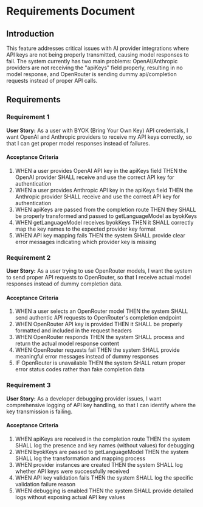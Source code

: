 # Requirements Document

## Introduction

This feature addresses critical issues with AI provider integrations where API keys are not being properly transmitted, causing model responses to fail. The system currently has two main problems: OpenAI/Anthropic providers are not receiving the "apiKeys" field properly, resulting in no model response, and OpenRouter is sending dummy api/completion requests instead of proper API calls.

## Requirements

### Requirement 1

**User Story:** As a user with BYOK (Bring Your Own Key) API credentials, I want OpenAI and Anthropic providers to receive my API keys correctly, so that I can get proper model responses instead of failures.

#### Acceptance Criteria

1. WHEN a user provides OpenAI API key in the apiKeys field THEN the OpenAI provider SHALL receive and use the correct API key for authentication
2. WHEN a user provides Anthropic API key in the apiKeys field THEN the Anthropic provider SHALL receive and use the correct API key for authentication
3. WHEN apiKeys are passed from the completion route THEN they SHALL be properly transformed and passed to getLanguageModel as byokKeys
4. WHEN getLanguageModel receives byokKeys THEN it SHALL correctly map the key names to the expected provider key format
5. WHEN API key mapping fails THEN the system SHALL provide clear error messages indicating which provider key is missing

### Requirement 2

**User Story:** As a user trying to use OpenRouter models, I want the system to send proper API requests to OpenRouter, so that I receive actual model responses instead of dummy completion data.

#### Acceptance Criteria

1. WHEN a user selects an OpenRouter model THEN the system SHALL send authentic API requests to OpenRouter's completion endpoint
2. WHEN OpenRouter API key is provided THEN it SHALL be properly formatted and included in the request headers
3. WHEN OpenRouter responds THEN the system SHALL process and return the actual model response content
4. WHEN OpenRouter requests fail THEN the system SHALL provide meaningful error messages instead of dummy responses
5. IF OpenRouter is unavailable THEN the system SHALL return proper error status codes rather than fake completion data

### Requirement 3

**User Story:** As a developer debugging provider issues, I want comprehensive logging of API key handling, so that I can identify where the key transmission is failing.

#### Acceptance Criteria

1. WHEN apiKeys are received in the completion route THEN the system SHALL log the presence and key names (without values) for debugging
2. WHEN byokKeys are passed to getLanguageModel THEN the system SHALL log the transformation and mapping process
3. WHEN provider instances are created THEN the system SHALL log whether API keys were successfully received
4. WHEN API key validation fails THEN the system SHALL log the specific validation failure reason
5. WHEN debugging is enabled THEN the system SHALL provide detailed logs without exposing actual API key values
